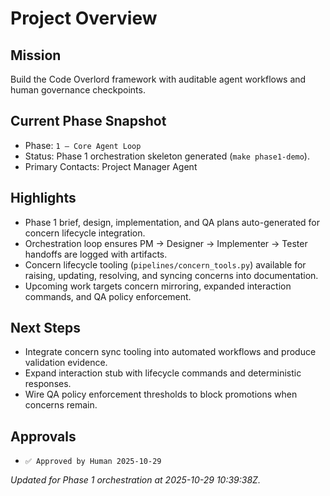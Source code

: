 # Project Overview

## Mission
Build the Code Overlord framework with auditable agent workflows and human governance checkpoints.

## Current Phase Snapshot
- Phase: `1 — Core Agent Loop`
- Status: Phase 1 orchestration skeleton generated (`make phase1-demo`).
- Primary Contacts: Project Manager Agent

## Highlights
- Phase 1 brief, design, implementation, and QA plans auto-generated for concern lifecycle integration.
- Orchestration loop ensures PM → Designer → Implementer → Tester handoffs are logged with artifacts.
- Concern lifecycle tooling (`pipelines/concern_tools.py`) available for raising, updating, resolving, and syncing concerns into documentation.
- Upcoming work targets concern mirroring, expanded interaction commands, and QA policy enforcement.

## Next Steps
- Integrate concern sync tooling into automated workflows and produce validation evidence.
- Expand interaction stub with lifecycle commands and deterministic responses.
- Wire QA policy enforcement thresholds to block promotions when concerns remain.

## Approvals
- `✅ Approved by Human 2025-10-29`

_Updated for Phase 1 orchestration at 2025-10-29 10:39:38Z._
